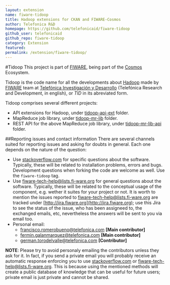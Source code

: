 ```yaml
---
layout: extension
name: fiware-tidoop
title: Hadoop extensions for CKAN and FIWARE-Cosmos
author: Telefonica R&D
homepage: https://github.com/telefonicaid/fiware-tidoop
github_user: telefonicaid
github_repo: fiware-tidoop
category: Extension
featured: 
permalink: /extension/fiware-tidoop/
---
```



#Tidoop
This project is part of [FIWARE](http://fiware.org), being part of the [Cosmos](http://catalogue.fiware.org/enablers/bigdata-analysis-cosmos) Ecosystem.

Tidoop is the code name for all the developments about [Hadoop](LINK_REQUIRED) made by [FIWARE](LINK_REQUIRED) team at [Telefónica Investigación y Desarrollo](LINK_REQUIRED) (Telefónica Research and Development, in english), or <i>TID</i> in its abreviated form.

Tidoop comprises several different projects:

* API extensions for Hadoop, under [tidoop-api-ext](tidoop-hadoop-ext/) folder.
* MapReduce job library, under [tidoop-mr-lib](tidoop-mr-lib/) folder.
* REST API for the above MapReduce job library, under [tidoop-mr-lib-api](tidoop-mr-lib-api) folder.

##Reporting issues and contact information
There are several channels suited for reporting issues and asking for doubts in general. Each one depends on the nature of the question:

* Use [stackoverflow.com](http://stackoverflow.com) for specific questions about the software. Typically, these will be related to installation problems, errors and bugs. Development questions when forking the code are welcome as well. Use the `fiware-tidoop` tag.
* Use [fiware-tech-help@lists.fi-ware.org](mailto:fiware-tech-help@lists.fi-ware.org) for general questions about the software. Typically, these will be related to the conceptual usage of the component, e.g. wether it suites for your project or not. It is worth to mention the issues reported to [fiware-tech-help@lists.fi-ware.org](mailto:fiware-tech-help@lists.fi-ware.org) are tracked under [http://jira.fiware.org](http://jira.fiware.org); use this Jira to see the status of the issue, who has been assigneed to, the exchanged emails, etc, nevertheless the answers will be sent to you via email too.
* Personal email:
    * [francisco.romerobueno@telefonica.com](mailto:francisco.romerobueno@telefonica.com) **[Main contributor]**
    * [fermin.galanmarquez@telefonica.com](fermin.galanmarquez@telefonica.com) **[Main contributor]**
    * [german.torodelvalle@telefonica.com](german.torodelvalle@telefonica.com) **[Contributor]**

**NOTE**: Please try to avoid personaly emailing the contributors unless they ask for it. In fact, if you send a private email you will probably receive an automatic response enforcing you to use [stackoverflow.com](stackoverflow.com) or [fiware-tech-help@lists.fi-ware.org](mailto:fiware-tech-help@lists.fi-ware.org). This is because using the mentioned methods will create a public database of knowledge that can be useful for future users; private email is just private and cannot be shared.


